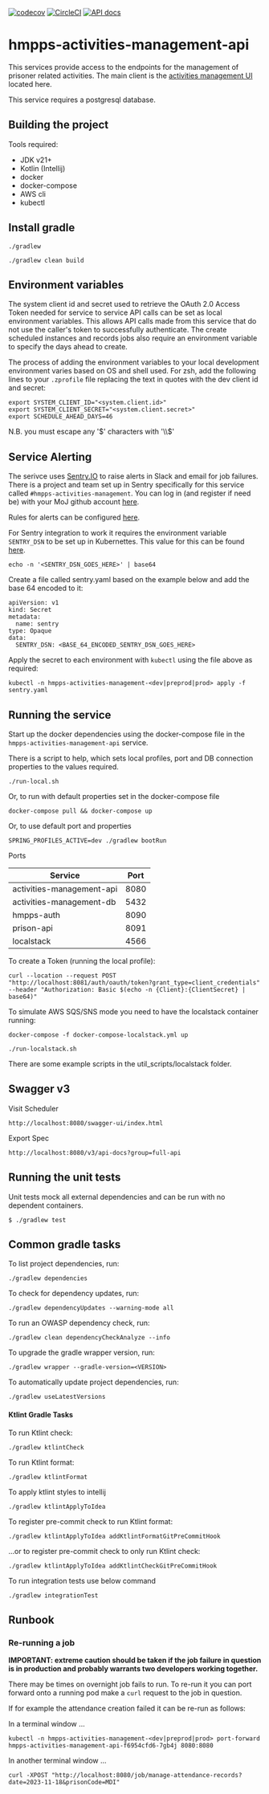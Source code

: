 [![codecov](https://codecov.io/github/ministryofjustice/hmpps-activities-management-api/branch/main/graph/badge.svg?token=DYVHRRP1B1)](https://codecov.io/github/ministryofjustice/hmpps-activities-management-api)
[![CircleCI](https://dl.circleci.com/status-badge/img/gh/ministryofjustice/hmpps-activities-management-api/tree/main.svg?style=svg)](https://dl.circleci.com/status-badge/redirect/gh/ministryofjustice/hmpps-activities-management-api/tree/main)
[![API docs](https://img.shields.io/badge/API_docs-view-85EA2D.svg?logo=swagger)](https://activities-api-dev.prison.service.justice.gov.uk/swagger-ui/index.html?configUrl=/v3/api-docs/swagger-config)

# hmpps-activities-management-api

This services provide access to the endpoints for the management of prisoner related activities. The main client is the
[activities management UI](https://github.com/ministryofjustice/hmpps-activities-management) located here.

This service requires a postgresql database.

## Building the project

Tools required:

* JDK v21+
* Kotlin (Intellij)
* docker
* docker-compose
* AWS cli
* kubectl

## Install gradle

```
./gradlew
```

```
./gradlew clean build
```

## Environment variables

The system client id and secret used to retrieve the OAuth 2.0 Access Token needed for service to service API calls can be set as local environment variables.
This allows API calls made from this service that do not use the caller's token to successfully authenticate.
The create scheduled instances and records jobs also require an environment variable to specify the days ahead to create.

The process of adding the environment variables to your local development environment varies based on OS and shell used.
For zsh, add the following lines to your `.zprofile` file replacing the text in quotes with the dev client id and secret: 

```
export SYSTEM_CLIENT_ID="<system.client.id>"
export SYSTEM_CLIENT_SECRET="<system.client.secret>"
export SCHEDULE_AHEAD_DAYS=46
```

N.B. you must escape any '$' characters with '\\$'

## Service Alerting

The serivce uses [Sentry.IO](https://ministryofjustice.sentry.io/) to raise alerts in Slack and email for job failures. There is a project and team set up in Sentry specifically for this service called `#hmpps-activities-management`. You can log in (and register if need be) with your MoJ github account [here](https://ministryofjustice.sentry.io/).

Rules for alerts can be configured [here](https://ministryofjustice.sentry.io/alerts/rules/).

For Sentry integration to work it requires the environment variable `SENTRY_DSN` to be set up in Kubernettes. This value for this can be found [here](https://ministryofjustice.sentry.io/settings/projects/hmpps-activities-management/keys/).

```
echo -n '<SENTRY_DSN_GOES_HERE>' | base64
```

Create a file called sentry.yaml based on the example below and add the base 64 encoded to it:

```
apiVersion: v1
kind: Secret
metadata:
  name: sentry
type: Opaque
data:
  SENTRY_DSN: <BASE_64_ENCODED_SENTRY_DSN_GOES_HERE>
```

Apply the secret to each environment with `kubectl` using the file above as required:

```
kubectl -n hmpps-activities-management-<dev|preprod|prod> apply -f sentry.yaml
```

## Running the service

Start up the docker dependencies using the docker-compose file in the `hmpps-activities-management-api` service.

There is a script to help, which sets local profiles, port and DB connection properties to the
values required.

```
./run-local.sh
```

Or, to run with default properties set in the docker-compose file
```
docker-compose pull && docker-compose up
```

Or, to use default port and properties

```
SPRING_PROFILES_ACTIVE=dev ./gradlew bootRun
```

Ports

| Service                   | Port |  
|---------------------------|------|
| activities-management-api | 8080 |
| activities-management-db  | 5432 |
| hmpps-auth                | 8090 |
| prison-api                | 8091 |
| localstack                | 4566 |

To create a Token (running the local profile):
```
curl --location --request POST "http://localhost:8081/auth/oauth/token?grant_type=client_credentials" --header "Authorization: Basic $(echo -n {Client}:{ClientSecret} | base64)"
```

To simulate AWS SQS/SNS mode you need to have the localstack container running:

```
docker-compose -f docker-compose-localstack.yml up
```

```
./run-localstack.sh
```

There are some example scripts in the util_scripts/localstack folder.

## Swagger v3
Visit Scheduler
```
http://localhost:8080/swagger-ui/index.html
```

Export Spec
```
http://localhost:8080/v3/api-docs?group=full-api
```

## Running the unit tests

Unit tests mock all external dependencies and can be run with no dependent containers.

`$ ./gradlew test`

## Common gradle tasks

To list project dependencies, run:

```
./gradlew dependencies
``` 

To check for dependency updates, run:
```
./gradlew dependencyUpdates --warning-mode all
```

To run an OWASP dependency check, run:
```
./gradlew clean dependencyCheckAnalyze --info
```

To upgrade the gradle wrapper version, run:
```
./gradlew wrapper --gradle-version=<VERSION>
```

To automatically update project dependencies, run:
```
./gradlew useLatestVersions
```

#### Ktlint Gradle Tasks

To run Ktlint check:
```
./gradlew ktlintCheck
```

To run Ktlint format:
```
./gradlew ktlintFormat
```

To apply ktlint styles to intellij
```
./gradlew ktlintApplyToIdea
```

To register pre-commit check to run Ktlint format:
```
./gradlew ktlintApplyToIdea addKtlintFormatGitPreCommitHook 
```

...or to register pre-commit check to only run Ktlint check:
```
./gradlew ktlintApplyToIdea addKtlintCheckGitPreCommitHook
```

To run integration tests use below command
```
./gradlew integrationTest
```

## Runbook

### Re-running a job

**IMPORTANT: extreme caution should be taken if the job failure in question is in production and probably warrants two developers working together.**

There may be times on overnight job fails to run. To re-run it you can port forward onto a running pod make a `curl` request to the job in question.

If for example the attendance creation failed it can be re-run as follows:

In a terminal window ...

```
kubectl -n hmpps-activities-management-<dev|preprod|prod> port-forward hmpps-activities-management-api-f6954cfd6-7gb4j 8080:8080
```

In another terminal window ...

```
curl -XPOST "http://localhost:8080/job/manage-attendance-records?date=2023-11-18&prisonCode=MDI"
```
